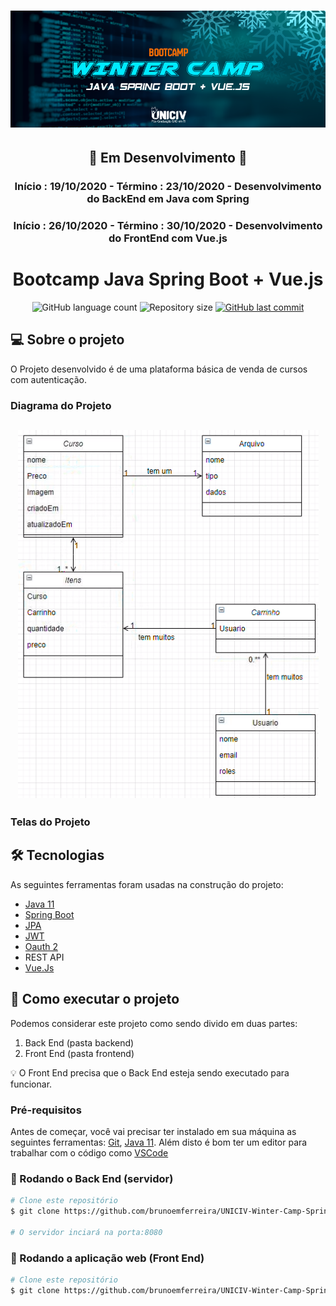<h1 align="center">
    <img alt="WinterCamp" title="#WinterCamp" src="./assets/wintercamplogo.png" />
</h1>
<h2 align="center">🚧 Em Desenvolvimento 🚧</h2>
<h3 align="center">Início : 19/10/2020 - Término : 23/10/2020 - Desenvolvimento do BackEnd em Java com Spring</h3>
<h3 align="center">Início : 26/10/2020 - Término : 30/10/2020 - Desenvolvimento do FrontEnd com Vue.js</h3>
<h1 align="center">Bootcamp Java Spring Boot + Vue.js</h1>

<p align="center">
  <img alt="GitHub language count" src="https://img.shields.io/github/languages/count/brunoemferreira/UNICIV-Winter-Camp-Spring-Vue?color=%2304D361">

 <img alt="Repository size" src="https://img.shields.io/github/repo-size/brunoemferreira/UNICIV-Winter-Camp-Spring-Vue">

  <a href="https://github.com/tgmarinho/nlw1/commits/master">
    <img alt="GitHub last commit" src="https://img.shields.io/github/last-commit/brunoemferreira/UNICIV-Winter-Camp-Spring-Vue">
  </a>

</p>

## 💻 Sobre o projeto

O Projeto desenvolvido é de uma plataforma básica de venda de cursos com autenticação.

### Diagrama do Projeto

<h2 align="center">
    <img alt="Diagrama" title="#Diagrama" src="./assets/Diagrama.png" />
</h2>

### Telas do Projeto

## 🛠 Tecnologias

As seguintes ferramentas foram usadas na construção do projeto:

- [Java 11](https://www.oracle.com/java/technologies/javase-jdk11-downloads.html)
- [Spring Boot](https://spring.io/projects/spring-boot)
- [JPA](https://spring.io/projects/spring-data-jpa)
- [JWT](https://jwt.io/)
- [Oauth 2](https://oauth.net/2/)
- REST API
- [Vue.Js](https://vuejs.org/)

## 🚀 Como executar o projeto

Podemos considerar este projeto como sendo divido em duas partes:

1. Back End (pasta backend)
2. Front End (pasta frontend)

💡 O Front End precisa que o Back End esteja sendo executado para funcionar.

### Pré-requisitos

Antes de começar, você vai precisar ter instalado em sua máquina as seguintes ferramentas:
[Git](https://git-scm.com), [Java 11]().
Além disto é bom ter um editor para trabalhar com o código como [VSCode]()

### 🎲 Rodando o Back End (servidor)

```bash
# Clone este repositório
$ git clone https://github.com/brunoemferreira/UNICIV-Winter-Camp-Spring-Vue.git

# O servidor inciará na porta:8080
```

### 🧭 Rodando a aplicação web (Front End)

```bash
# Clone este repositório
$ git clone https://github.com/brunoemferreira/UNICIV-Winter-Camp-Spring-Vue.git


```
